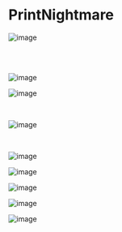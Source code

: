 <h1>PrintNightmare</h1>


![image](https://github.com/user-attachments/assets/5fcf8e79-89d9-4bbe-ba03-370fab191ebf)

<br>

<br>

![image](https://github.com/user-attachments/assets/2df1a440-29bd-4e49-b974-86713b0d73bc)

![image](https://github.com/user-attachments/assets/ccbdc268-5230-44bb-867d-3cf97521d405)

<br>

![image](https://github.com/user-attachments/assets/fff2d058-5ed2-48e5-b985-ef6e8a7f5689)

<br>

![image](https://github.com/user-attachments/assets/c6b29434-3db9-4c6b-af52-b897bf82d9eb)



![image](https://github.com/user-attachments/assets/f340c1f0-b92e-46ad-89f5-02266fabb2d6)


![image](https://github.com/user-attachments/assets/257e2084-e615-4a21-b205-999cadce119c)

![image](https://github.com/user-attachments/assets/0d40c367-f8b0-4205-ac2f-47160678d81d)


![image](https://github.com/user-attachments/assets/c305ad33-6bb9-4d36-841e-c7b968f35044)

